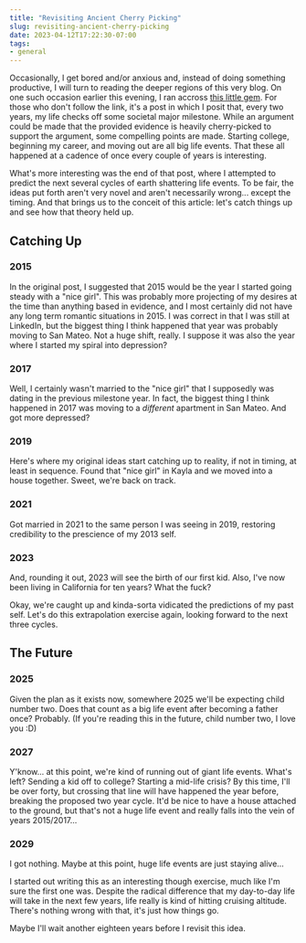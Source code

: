 ```yaml
---
title: "Revisiting Ancient Cherry Picking"
slug: revisiting-ancient-cherry-picking
date: 2023-04-12T17:22:30-07:00
tags:
- general
---
```

Occasionally, I get bored and/or anxious and, instead of doing something productive, I will turn to reading the deeper regions of this very blog. On one such occasion earlier this evening, I ran accross [this little gem](https://dxprog.com/entry/the-rule-of-twos). For those who don't follow the link, it's a post in which I posit that, every two years, my life checks off some societal major milestone. While an argument could be made that the provided evidence is heavily cherry-picked to support the argument, some compelling points are made. Starting college, beginning my career, and moving out are all big life events. That these all happened at a cadence of once every couple of years is interesting.

What's more interesting was the end of that post, where I attempted to predict the next several cycles of earth shattering life events. To be fair, the ideas put forth aren't very novel and aren't necessarily wrong... except the timing. And that brings us to the conceit of this article: let's catch things up and see how that theory held up.

## Catching Up

### 2015

In the original post, I suggested that 2015 would be the year I started going steady with a "nice girl". This was probably more projecting of my desires at the time than anything based in evidence, and I most certainly did not have any long term romantic situations in 2015. I was correct in that I was still at LinkedIn, but the biggest thing I think happened that year was probably moving to San Mateo. Not a huge shift, really. I suppose it was also the year where I started my spiral into depression?

### 2017

Well, I certainly wasn't married to the "nice girl" that I supposedly was dating in the previous milestone year. In fact, the biggest thing I think happened in 2017 was moving to a _different_ apartment in San Mateo. And got more depressed?

### 2019

Here's where my original ideas start catching up to reality, if not in timing, at least in sequence. Found that "nice girl" in Kayla and we moved into a house together. Sweet, we're back on track.

### 2021

Got married in 2021 to the same person I was seeing in 2019, restoring credibility to the prescience of my 2013 self.

### 2023

And, rounding it out, 2023 will see the birth of our first kid. Also, I've now been living in California for ten years? What the fuck?

Okay, we're caught up and kinda-sorta vidicated the predictions of my past self. Let's do this extrapolation exercise again, looking forward to the next three cycles.

## The Future

### 2025

Given the plan as it exists now, somewhere 2025 we'll be expecting child number two. Does that count as a big life event after becoming a father once? Probably. (If you're reading this in the future, child number two, I love you :D)

### 2027

Y'know... at this point, we're kind of running out of giant life events. What's left? Sending a kid off to college? Starting a mid-life crisis? By this time, I'll be over forty, but crossing that line will have happened the year before, breaking the proposed two year cycle. It'd be nice to have a house attached to the ground, but that's not a huge life event and really falls into the vein of years 2015/2017...

### 2029

I got nothing. Maybe at this point, huge life events are just staying alive...

I started out writing this as an interesting though exercise, much like I'm sure the first one was. Despite the radical difference that my day-to-day life will take in the next few years, life really is kind of hitting cruising altitude. There's nothing wrong with that, it's just how things go.

Maybe I'll wait another eighteen years before I revisit this idea.
